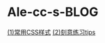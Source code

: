 ﻿# Ale-cc-s-BLOG

  <a href="https://github.com/Ale-cc/Ale-cc-s-BLOG/blob/master/%E5%B8%B8%E7%94%A8CSS.MD">(1)常用CSS样式</a>
  <a href="">(2)刻意练习tips</a>
